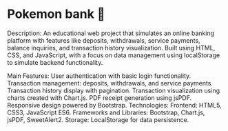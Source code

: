 # Pokemon bank 🚀

Description:
An educational web project that simulates an online banking platform with features like deposits, withdrawals, service payments, balance inquiries, and transaction history visualization. Built using HTML, CSS, and JavaScript, with a focus on data management using localStorage to simulate backend functionality.

Main Features:
User authentication with basic login functionality.
Transaction management: deposits, withdrawals, and service payments.
Transaction history display with pagination.
Transaction visualization using charts created with Chart.js.
PDF receipt generation using jsPDF.
Responsive design powered by Bootstrap.
Technologies:
Frontend: HTML5, CSS3, JavaScript ES6.
Frameworks and Libraries: Bootstrap, Chart.js, jsPDF, SweetAlert2.
Storage: LocalStorage for data persistence.
